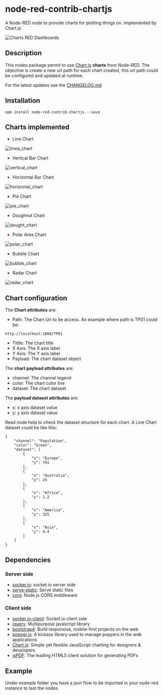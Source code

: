 # node-red-contrib-chartjs
A Node-RED node to provide charts for plotting things on. Implemented by Chart.js

![Charts RED Dashboards](https://user-images.githubusercontent.com/1216181/52432061-cddca400-2b09-11e9-9b83-f6cdae1a75b5.png)

## Description
This nodes package permit to use [Chart.js](https://www.chartjs.org/) **charts** from Node-RED. The objective is create a new url path for each chart created, this url path could be configured and updated at runtime.

For the latest updates see the [CHANGELOG.md](https://github.com/masalinas/node-red-contrib-chartjs/blob/master/CHANGELOG.md)

## Installation
```
npm install node-red-contrib-chartjs --save
```
## Charts implemented
* Line Chart

![linea_chart](https://user-images.githubusercontent.com/1216181/52667859-50060780-2f12-11e9-9495-3ad12ad46c4e.png)

* Vertical Bar Chart

![vertical_chart](https://user-images.githubusercontent.com/1216181/52667877-5c8a6000-2f12-11e9-8514-db1e9904afce.png)

* Horizontal Bar Chart

![horizontal_chart](https://user-images.githubusercontent.com/1216181/52667887-62804100-2f12-11e9-9d18-31cf5d7d7f5e.png)

* Pie Chart

![pie_chart](https://user-images.githubusercontent.com/1216181/52667907-6c09a900-2f12-11e9-87ae-63bca2fffb54.png)

* Doughnut Chart

![dought_chart](https://user-images.githubusercontent.com/1216181/52667954-88a5e100-2f12-11e9-8f71-d34454640197.png)

* Polar Area Chart

![polar_chart](https://user-images.githubusercontent.com/1216181/52667940-804da600-2f12-11e9-9e7e-ec90d9aca4fb.png)

* Bubble Chart

![bubble_chart](https://user-images.githubusercontent.com/1216181/52667982-9d827480-2f12-11e9-84dd-aeac63709b80.png)

* Radar Chart

![radar_chart](https://user-images.githubusercontent.com/1216181/52667915-7330b700-2f12-11e9-801e-179dba4707cf.png)

## Chart configuration
The **Chart attributes** are:
* Path: The Chart Url to be access. An example where path is TP01 could be:
```
http://localhost:1880/TP01
```

* Tittle: The chart title
* X Axis: The X axis label
* Y Axis: The Y axis label
* Payload: The chart dataset object

The **chart payload attributes** are:
* channel: The channel legend
* color: The chart color line
* dataset: The chart dataset

The **payload dataset attributes** are:
* x: x axis dataset value
* y: y axis dataset value

Read node help to check the dataset structure for each chart.
A Line Chart dataset could be like this:
```
{
    "channel": "Population",
    "color": "Green",
    "dataset": [
        {
            "x": "Europe",
            "y": 741
        },
        {
            "x": "Australia",
            "y": 24
        },
        {
            "x": "Africa",
            "y": 1.2
        },
        {
            "x": "America",
            "y": 325
        },
        {
            "x": "Asia",
            "y": 4.4
        }
    ]
}
```

## Dependencies
### Server side
* [socker.io](https://github.com/socketio/socket.io): socket.io server side
* [serve-static](https://github.com/expressjs/serve-static): Serve static files
* [cors](https://github.com/expressjs/cors): Node.js CORS middleware

### Client side
* [socker.io-client](https://github.com/socketio/socket.io-client): Socket.io client side
* [jquery](https://github.com/jquery/jquery): Multipurpose javascript library
* [bootstrap4](https://getbootstrap.com/): Build responsive, mobile-first projects on the web
* [popper.js](https://popper.js.org/): A kickass library used to manage poppers in the web applications
* [Chart.js](https://www.chartjs.org/): Simple yet flexible JavaScript charting for designers & 
developers
* [jsPDF](https://parall.ax/products/jspdf): The leading HTML5 client solution for generating PDFs 

## Example
Under example folder you have a json flow to be imported in your node-red instance to test the nodes.